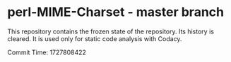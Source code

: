 # perl-MIME-Charset - master branch

This repository contains the frozen state of the repository.
Its history is cleared. It is used only for static code
analysis with Codacy.

Commit Time: 1727808422